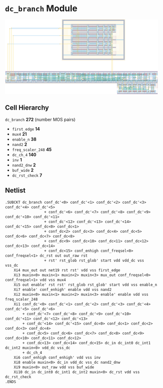 # `dc_branch` Module
![Layout](dc_branch.png)

## Cell Hierarchy

`dc_branch` **272** (number MOS pairs)
- `first_edge` **14**
- `mux4` **21**
- `enable_n` **38**
- `nand2` **2**
- `freq_scaler_248` **45**
- `dc_ch_4` **140**
- `inv` **1**
- `nand2_dnw` **2**
- `buf_wide` **2**
- `dc_rst_check` **7**

## Netlist

```
.SUBCKT dc_branch conf_dc'<0> conf_dc'<1> conf_dc'<2> conf_dc'<3> conf_dc'<4> conf_dc'<5>
                  + conf_dc'<6> conf_dc'<7> conf_dc'<8> conf_dc'<9> conf_dc'<10> conf_dc'<11>
                  + conf_dc'<12> conf_dc'<13> conf_dc'<14> conf_dc'<15> conf_dc<0> conf_dc<1>
                  + conf_dc<2> conf_dc<3> conf_dc<4> conf_dc<5> conf_dc<6> conf_dc<7> conf_dc<8>
                  + conf_dc<9> conf_dc<10> conf_dc<11> conf_dc<12> conf_dc<13> conf_dc<14>
                  + conf_dc<15> conf_enhigh conf_freqsel<0> conf_freqsel<1> dc_rst out out_raw rst
                  + rst' rst_glob rst_glob' start vdd vdd_dc vss vss_dc
    Xi4 mux_out out net19 rst rst' vdd vss first_edge
    Xi3 muxin<0> muxin<1> muxin<2> muxin<3> mux_out conf_freqsel<0> conf_freqsel<1> vdd vss mux4
    Xi5 out enable' rst rst' rst_glob rst_glob' start vdd vss enable_n
    Xi7 enable' conf_enhigh' enable vdd vss nand2
    Xi2 muxin<0> muxin<1> muxin<2> muxin<3> enable' enable vdd vss freq_scaler_248
    Xi1 conf_dc'<0> conf_dc'<1> conf_dc'<2> conf_dc'<3> conf_dc'<4> conf_dc'<5> conf_dc'<6>
        + conf_dc'<7> conf_dc'<8> conf_dc'<9> conf_dc'<10> conf_dc'<11> conf_dc'<12> conf_dc'<13>
        + conf_dc'<14> conf_dc'<15> conf_dc<0> conf_dc<1> conf_dc<2> conf_dc<3> conf_dc<4>
        + conf_dc<5> conf_dc<6> conf_dc<7> conf_dc<8> conf_dc<9> conf_dc<10> conf_dc<11> conf_dc<12>
        + conf_dc<13> conf_dc<14> conf_dc<15> dc_in dc_int0 dc_int1 dc_int2 muxin<0> vdd_dc vss_dc
        + dc_ch_4
    Xi6 conf_enhigh conf_enhigh' vdd vss inv
    Xi8 enable muxin<0> dc_in vdd_dc vss_dc nand2_dnw
    Xi9 muxin<0> out_raw vdd vss buf_wide
    Xi10 dc_in dc_int0 dc_int1 dc_int2 muxin<0> dc_rst vdd vss dc_rst_check
.ENDS
```
